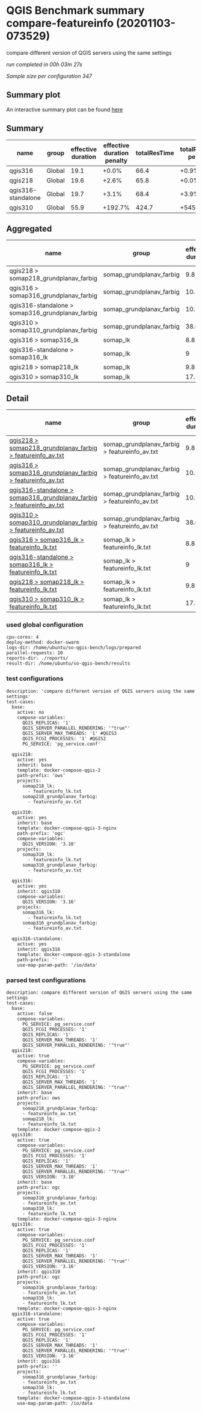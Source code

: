 # QGIS Benchmark summary compare-featureinfo (20201103-073529)


compare different version of QGIS servers using the same settings

_run completed in 00h 03m 27s_

_Sample size per configuration 347_
## Summary plot
An interactive summary plot can be found [here](report_compare-featureinfo_20201103-073529_plot.html)

## Summary
| name               | group   |   effective duration | effective duration penalty   |   totalResTime | totalResTime penalty   |   medianResTime | medianResTime penalty   |   minResTime |   maxResTime |   responseSizeMB |   sampleCount |   errorCount |   memMaxMB |   memAvgMB |   memMinMB |   cpuMax% |   cpuAvg% |   cpuMin% |   errorPct |
|--------------------|---------|----------------------|------------------------------|----------------|------------------------|-----------------|-------------------------|--------------|--------------|------------------|---------------|--------------|------------|------------|------------|-----------|-----------|-----------|------------|
| qgis316            | Global  |                 19.1 | +0.0%                        |           66.4 | +0.9%                  |           407.5 | +228.6%                 |           58 |          690 |              0.5 |           347 |            0 |     2332.1 |    2325.55 |     2303.4 |      28.4 |     18.2  |       9   |          0 |
| qgis218            | Global  |                 19.6 | +2.6%                        |           65.8 | +0.0%                  |           124   | +0.0%                   |           55 |         6399 |              2.4 |           347 |            0 |     2734.2 |    2550.85 |     2306.3 |      95.3 |     57.15 |      10.8 |          0 |
| qgis316-standalone | Global  |                 19.7 | +3.1%                        |           68.4 | +3.9%                  |           413   | +233.1%                 |           70 |          821 |              0.5 |           347 |            0 |     2337.5 |    2326.4  |     2313.6 |      30.1 |     19.9  |      10.3 |          0 |
| qgis310            | Global  |                 55.9 | +192.7%                      |          424.7 | +545.0%                |          2773.5 | +2136.7%                |          496 |         3044 |              0.5 |           347 |            0 |     2347.3 |    2315.3  |     2307.8 |      29.1 |     15    |      10.3 |          0 |

## Aggregated
| name                                             | group                    |   effective duration | effective duration penalty   |   totalResTime | totalResTime penalty   |   medianResTime | medianResTime penalty   |   minResTime |   maxResTime |   responseSizeMB |   sampleCount |   errorCount |   memMaxMB |   memAvgMB |   memMinMB |   cpuMax% |   cpuAvg% |   cpuMin% |   errorPct |
|--------------------------------------------------|--------------------------|----------------------|------------------------------|----------------|------------------------|-----------------|-------------------------|--------------|--------------|------------------|---------------|--------------|------------|------------|------------|-----------|-----------|-----------|------------|
| qgis218 > somap218_grundplanav_farbig            | somap_grundplanav_farbig |                  9.8 | +0.0%                        |           33.9 | +0.0%                  |            56   | +0.0%                   |           34 |         3349 |              2.2 |           149 |            0 |     2734.2 |     2711.2 |     2671.7 |      95.3 |      73.4 |      31   |          0 |
| qgis316 > somap316_grundplanav_farbig            | somap_grundplanav_farbig |                 10.3 | +5.1%                        |           41.4 | +22.0%                 |           281   | +401.8%                 |            9 |          498 |              0.3 |           149 |            0 |     2332.1 |     2321.5 |     2303.4 |      28.4 |      20.7 |      15.8 |          0 |
| qgis316-standalone > somap316_grundplanav_farbig | somap_grundplanav_farbig |                 10.7 | +9.2%                        |           43.4 | +28.0%                 |           289   | +416.1%                 |           32 |          567 |              0.3 |           149 |            0 |     2337.5 |     2331.3 |     2323.5 |      25.9 |      19.6 |      14.7 |          0 |
| qgis310 > somap310_grundplanav_farbig            | somap_grundplanav_farbig |                 38.6 | +293.9%                      |          317.3 | +834.8%                |          2214   | +3853.6%                |          286 |         2431 |              0.3 |           149 |            0 |     2347.3 |     2317.7 |     2308   |      29.1 |      14.8 |      12.6 |          0 |
| qgis316 > somap316_lk                            | somap_lk                 |                  8.8 | +0.0%                        |           25   | +0.1%                  |           126.5 | +86.0%                  |           49 |          192 |              0.2 |           198 |            0 |     2331.5 |     2329.6 |     2327.8 |      22.4 |      15.7 |       9   |          0 |
| qgis316-standalone > somap316_lk                 | somap_lk                 |                  9   | +2.3%                        |           25   | +0.0%                  |           124   | +82.4%                  |           38 |          254 |              0.2 |           198 |            0 |     2329.4 |     2321.5 |     2313.6 |      30.1 |      20.2 |      10.3 |          0 |
| qgis218 > somap218_lk                            | somap_lk                 |                  9.8 | +11.4%                       |           31.9 | +27.7%                 |            68   | +0.0%                   |           21 |         3050 |              0.2 |           198 |            0 |     2521.1 |     2390.5 |     2306.3 |      86.8 |      40.9 |      10.8 |          0 |
| qgis310 > somap310_lk                            | somap_lk                 |                 17.3 | +96.6%                       |          107.4 | +330.0%                |           559.5 | +722.8%                 |          210 |          613 |              0.2 |           198 |            0 |     2327.9 |     2312.9 |     2307.8 |      21.6 |      15.2 |      10.3 |          0 |

## Detail
| name                                                                                                                                                                                                                   | group                                         |   effective duration | effective duration penalty   |   totalResTime | totalResTime penalty   |   medianResTime | medianResTime penalty   |   sampleCount |   errorCount |   errorPct |   meanResTime |   minResTime |   maxResTime |   pct1ResTime |   pct2ResTime |   pct3ResTime |   throughput |   receivedKBytesPerSec |   sentKBytesPerSec |   responseSizeMB |   memMaxMB |   memAvgMB |   memMinMB |   cpuMax% |   cpuAvg% |   cpuMin% |
|------------------------------------------------------------------------------------------------------------------------------------------------------------------------------------------------------------------------|-----------------------------------------------|----------------------|------------------------------|----------------|------------------------|-----------------|-------------------------|---------------|--------------|------------|---------------|--------------|--------------|---------------|---------------|---------------|--------------|------------------------|--------------------|------------------|------------|------------|------------|-----------|-----------|-----------|
| [qgis218 > somap218_grundplanav_farbig > featureinfo_av.txt](../results/details/compare-featureinfo/20201103-073529/qgis218/somap218_grundplanav_farbig/featureinfo_av.txt/dashboard/index.html)                       | somap_grundplanav_farbig > featureinfo_av.txt |                  9.8 | +0.0%                        |           33.9 | +0.0%                  |            56   | +0.0%                   |           149 |            0 |          0 |       227.779 |           34 |         3349 |         365   |        887.5  |       2857    |     36.7176  |              547.215   |           18.2779  |              2.2 |     2734.2 |     2711.2 |     2671.7 |      95.3 |      73.4 |      31   |
| [qgis316 > somap316_grundplanav_farbig > featureinfo_av.txt](../results/details/compare-featureinfo/20201103-073529/qgis316/somap316_grundplanav_farbig/featureinfo_av.txt/dashboard/index.html)                       | somap_grundplanav_farbig > featureinfo_av.txt |                 10.3 | +5.1%                        |           41.4 | +22.0%                 |           281   | +401.8%                 |           149 |            0 |          0 |       277.919 |            9 |          498 |         417   |        426    |        491    |     32.5825  |               59.1451  |           16.2195  |              0.3 |     2332.1 |     2321.5 |     2303.4 |      28.4 |      20.7 |      15.8 |
| [qgis316-standalone > somap316_grundplanav_farbig > featureinfo_av.txt](../results/details/compare-featureinfo/20201103-073529/qgis316-standalone/somap316_grundplanav_farbig/featureinfo_av.txt/dashboard/index.html) | somap_grundplanav_farbig > featureinfo_av.txt |                 10.7 | +9.2%                        |           43.4 | +28.0%                 |           289   | +416.1%                 |           149 |            0 |          0 |       291.57  |           32 |          567 |         458   |        478    |        528.5  |     31.2304  |               53.6694  |           15.9734  |              0.3 |     2337.5 |     2331.3 |     2323.5 |      25.9 |      19.6 |      14.7 |
| [qgis310 > somap310_grundplanav_farbig > featureinfo_av.txt](../results/details/compare-featureinfo/20201103-073529/qgis310/somap310_grundplanav_farbig/featureinfo_av.txt/dashboard/index.html)                       | somap_grundplanav_farbig > featureinfo_av.txt |                 38.6 | +293.9%                      |          317.3 | +834.8%                |          2214   | +3853.6%                |           149 |            0 |          0 |      2129.34  |          286 |         2431 |        2367   |       2391.5  |       2424.5  |      4.49811 |                8.17394 |            2.23915 |              0.3 |     2347.3 |     2317.7 |     2308   |      29.1 |      14.8 |      12.6 |
| [qgis316 > somap316_lk > featureinfo_lk.txt](../results/details/compare-featureinfo/20201103-073529/qgis316/somap316_lk/featureinfo_lk.txt/dashboard/index.html)                                                       | somap_lk > featureinfo_lk.txt                 |                  8.8 | +0.0%                        |           25   | +0.1%                  |           126.5 | +86.0%                  |           198 |            0 |          0 |       126.313 |           49 |          192 |         165.1 |        171.05 |        182.1  |     68.1583  |               63.0325  |           32.0481  |              0.2 |     2331.5 |     2329.6 |     2327.8 |      22.4 |      15.7 |       9   |
| [qgis316-standalone > somap316_lk > featureinfo_lk.txt](../results/details/compare-featureinfo/20201103-073529/qgis316-standalone/somap316_lk/featureinfo_lk.txt/dashboard/index.html)                                 | somap_lk > featureinfo_lk.txt                 |                  9   | +2.3%                        |           25   | +0.0%                  |           124   | +82.4%                  |           198 |            0 |          0 |       126.136 |           38 |          254 |         158   |        167    |        247.07 |     68.9655  |               56.7746  |           33.3705  |              0.2 |     2329.4 |     2321.5 |     2313.6 |      30.1 |      20.2 |      10.3 |
| [qgis218 > somap218_lk > featureinfo_lk.txt](../results/details/compare-featureinfo/20201103-073529/qgis218/somap218_lk/featureinfo_lk.txt/dashboard/index.html)                                                       | somap_lk > featureinfo_lk.txt                 |                  9.8 | +11.4%                       |           31.9 | +27.7%                 |            68   | +0.0%                   |           198 |            0 |          0 |       161.126 |           21 |         3050 |         141.3 |        417.8  |       3034.16 |     52.5478  |               57.3803  |           24.708   |              0.2 |     2521.1 |     2390.5 |     2306.3 |      86.8 |      40.9 |      10.8 |
| [qgis310 > somap310_lk > featureinfo_lk.txt](../results/details/compare-featureinfo/20201103-073529/qgis310/somap310_lk/featureinfo_lk.txt/dashboard/index.html)                                                       | somap_lk > featureinfo_lk.txt                 |                 17.3 | +96.6%                       |          107.4 | +330.0%                |           559.5 | +722.8%                 |           198 |            0 |          0 |       542.354 |          210 |          613 |         596.1 |        603    |        612.01 |     17.4819  |               16.2013  |            8.21999 |              0.2 |     2327.9 |     2312.9 |     2307.8 |      21.6 |      15.2 |      10.3 |

### used global configuration

```
cpu-cores: 4
deploy-method: docker-swarm
logs-dir: /home/ubuntu/so-qgis-bench/logs/prepared
parallel-requests: 10
reports-dir: ./reports/
result-dir: /home/ubuntu/so-qgis-bench/results

```
### test configurations

```
description: 'compare different version of QGIS servers using the same settings'
test-cases:
  base:
    active: no
    compose-variables:
      QGIS_REPLICAS: '1'
      QGIS_SERVER_PARALLEL_RENDERING: '"true"'
      QGIS_SERVER_MAX_THREADS: '1' #QGIS3
      QGIS_FCGI_PROCESSES: '1' #QGIS2
      PG_SERVICE: 'pg_service.conf'

  qgis218:
    active: yes
    inherit: base
    template: docker-compose-qgis-2
    path-prefix: 'ows'
    projects:
      somap218_lk:
        - featureinfo_lk.txt
      somap218_grundplanav_farbig:
        - featureinfo_av.txt

  qgis310:
    active: yes
    inherit: base
    template: docker-compose-qgis-3-nginx
    path-prefix: 'ogc'
    compose-variables:
      QGIS_VERSION: '3.10'
    projects:
      somap310_lk:
        - featureinfo_lk.txt
      somap310_grundplanav_farbig:
        - featureinfo_av.txt

  qgis316:
    active: yes
    inherit: qgis310
    compose-variables:
      QGIS_VERSION: '3.16'
    projects:
      somap316_lk:
        - featureinfo_lk.txt
      somap316_grundplanav_farbig:
        - featureinfo_av.txt

  qgis316-standalone:
    active: yes
    inherit: qgis316
    template: docker-compose-qgis-3-standalone
    path-prefix: ''
    use-map-param-path: '/io/data'

```
### parsed test configurations

```
description: compare different version of QGIS servers using the same settings
test-cases:
  base:
    active: false
    compose-variables:
      PG_SERVICE: pg_service.conf
      QGIS_FCGI_PROCESSES: '1'
      QGIS_REPLICAS: '1'
      QGIS_SERVER_MAX_THREADS: '1'
      QGIS_SERVER_PARALLEL_RENDERING: '"true"'
  qgis218:
    active: true
    compose-variables:
      PG_SERVICE: pg_service.conf
      QGIS_FCGI_PROCESSES: '1'
      QGIS_REPLICAS: '1'
      QGIS_SERVER_MAX_THREADS: '1'
      QGIS_SERVER_PARALLEL_RENDERING: '"true"'
    inherit: base
    path-prefix: ows
    projects:
      somap218_grundplanav_farbig:
      - featureinfo_av.txt
      somap218_lk:
      - featureinfo_lk.txt
    template: docker-compose-qgis-2
  qgis310:
    active: true
    compose-variables:
      PG_SERVICE: pg_service.conf
      QGIS_FCGI_PROCESSES: '1'
      QGIS_REPLICAS: '1'
      QGIS_SERVER_MAX_THREADS: '1'
      QGIS_SERVER_PARALLEL_RENDERING: '"true"'
      QGIS_VERSION: '3.10'
    inherit: base
    path-prefix: ogc
    projects:
      somap310_grundplanav_farbig:
      - featureinfo_av.txt
      somap310_lk:
      - featureinfo_lk.txt
    template: docker-compose-qgis-3-nginx
  qgis316:
    active: true
    compose-variables:
      PG_SERVICE: pg_service.conf
      QGIS_FCGI_PROCESSES: '1'
      QGIS_REPLICAS: '1'
      QGIS_SERVER_MAX_THREADS: '1'
      QGIS_SERVER_PARALLEL_RENDERING: '"true"'
      QGIS_VERSION: '3.16'
    inherit: qgis310
    path-prefix: ogc
    projects:
      somap316_grundplanav_farbig:
      - featureinfo_av.txt
      somap316_lk:
      - featureinfo_lk.txt
    template: docker-compose-qgis-3-nginx
  qgis316-standalone:
    active: true
    compose-variables:
      PG_SERVICE: pg_service.conf
      QGIS_FCGI_PROCESSES: '1'
      QGIS_REPLICAS: '1'
      QGIS_SERVER_MAX_THREADS: '1'
      QGIS_SERVER_PARALLEL_RENDERING: '"true"'
      QGIS_VERSION: '3.16'
    inherit: qgis316
    path-prefix: ''
    projects:
      somap316_grundplanav_farbig:
      - featureinfo_av.txt
      somap316_lk:
      - featureinfo_lk.txt
    template: docker-compose-qgis-3-standalone
    use-map-param-path: /io/data

```